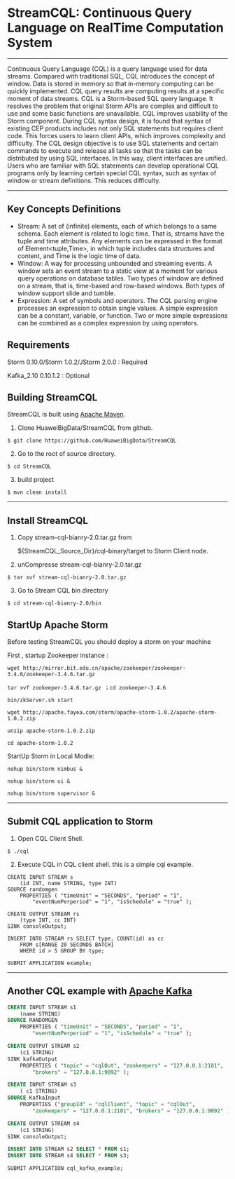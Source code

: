 # StreamCQL: Continuous Query Language on RealTime Computation System

------

Continuous Query Language (CQL) is a query language used for data streams. Compared with traditional SQL, CQL introduces the concept of window. Data is stored in memory so that in-memory computing can be quickly implemented. CQL query results are computing results at a specific moment of data streams.
CQL is a Storm-based SQL query language. It resolves the problem that original Storm APIs are complex and difficult to use and some basic functions are unavailable. CQL improves usability of the Storm component. 
During CQL syntax design, it is found that syntax of existing CEP products includes not only SQL statements but requires client code. This forces users to learn client APIs, which improves complexity and difficulty. 
The CQL design objective is to use SQL statements and certain commands to execute and release all tasks so that the tasks can be distributed by using SQL interfaces. In this way, client interfaces are unified. Users who are familiar with SQL statements can develop operational CQL programs only by learning certain special CQL syntax, such as syntax of window or stream definitions. This reduces difficulty. 

------
## Key Concepts Definitions

 - Stream: A set of (infinite) elements, each of which belongs to a same schema. Each element is related to logic time. That is, streams have the tuple and time attributes. Any elements can be expressed in the format of Element<tuple,Time>, in which tuple includes data structures and content, and Time is the logic time of data.
 - Window: A way for processing unbounded and streaming events. A window sets an event stream to a static view at a moment for various query operations on database tables. Two types of window are defined on a stream, that is, time-based and row-based windows. Both types of window support slide and tumble. 
 - Expression: A set of symbols and operators. The CQL parsing engine processes an expression to obtain single values. A simple expression can be a constant, variable, or function. Two or more simple expressions can be combined as a complex expression by using operators.

## Requirements

Storm 0.10.0/Storm 1.0.2/JStorm 2.0.0 : Required

Kafka_2.10 0.10.1.2 : Optional

## Building StreamCQL
StreamCQL is built using [Apache Maven](http://maven.apache.org/).

 1. Clone HuaweiBigData/StreamCQL from github.
```shell
$ git clone https://github.com/HuaweiBigData/StreamCQL
```

 2. Go to the root of source directory.
```shell
$ cd StreamCQL
```

 3. build project
```shell
$ mvn clean install
```
------
## Install StreamCQL
 1. Copy stream-cql-bianry-2.0.tar.gz from

    ${StreamCQL_Source_Dir}/cql-binary/target to Storm Client node.
    
 2. unCompresse stream-cql-bianry-2.0.tar.gz
```shell
$ tar xvf stream-cql-bianry-2.0.tar.gz
```

 3. Go to Stream CQL bin directory
```shell
$ cd stream-cql-bianry-2.0/bin
```

## StartUp Apache Storm 
Before testing StreamCQL you should deploy a storm on your machine 

First , startup Zookeeper instance :

```
wget http://mirror.bit.edu.cn/apache/zookeeper/zookeeper-3.4.6/zookeeper-3.4.6.tar.gz

tar xvf zookeeper-3.4.6.tar.gz ；cd zookeeper-3.4.6

bin/zkServer.sh start

```

```
wget http://apache.fayea.com/storm/apache-storm-1.0.2/apache-storm-1.0.2.zip

unzip apache-storm-1.0.2.zip

cd apache-storm-1.0.2
```
StartUp Storm in Local Modle:

```
nohup bin/storm nimbus &

nohup bin/storm ui &

nohup bin/storm supervisor &
```
------

## Submit CQL application to Storm
 1. Open CQL Client Shell.
```shell
$ ./cql
```
 2. Execute CQL in CQL client shell.
this is a simple cql example.

```
CREATE INPUT STREAM s
    (id INT, name STRING, type INT)
SOURCE randomgen
    PROPERTIES ( "timeUnit" = "SECONDS", "period" = "1",
        "eventNumPerperiod" = "1", "isSchedule" = "true" );

CREATE OUTPUT STREAM rs
    (type INT, cc INT)
SINK consoleOutput;

INSERT INTO STREAM rs SELECT type, COUNT(id) as cc
    FROM s[RANGE 20 SECONDS BATCH]
    WHERE id > 5 GROUP BY type;

SUBMIT APPLICATION example;    
```

------

## Another CQL example with [Apache Kafka](http://kafka.apache.org/)

```sql
CREATE INPUT STREAM s1
    (name STRING)
SOURCE RANDOMGEN
    PROPERTIES ( "timeUnit" = "SECONDS", "period" = "1",
        "eventNumPerperiod" = "1", "isSchedule" = "true" );

CREATE OUTPUT STREAM s2 
    (c1 STRING)
SINK kafkaOutput
    PROPERTIES ( "topic" = "cqlOut", "zookeepers" = "127.0.0.1:2181",
        "brokers" = "127.0.0.1:9092" );

CREATE INPUT STREAM s3
    ( c1 STRING)
SOURCE KafkaInput
    PROPERTIES ("groupId" = "cqlClient", "topic" = "cqlOut",
        "zookeepers" = "127.0.0.1:2181", "brokers" = "127.0.0.1:9092" );

CREATE OUTPUT STREAM s4
    (c1 STRING)
SINK consoleOutput;

INSERT INTO STREAM s2 SELECT * FROM s1;
INSERT INTO STREAM s4 SELECT * FROM s3;

SUBMIT APPLICATION cql_kafka_example;
```
